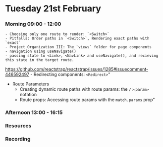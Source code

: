 # Tuesday 21st February

### Morning 09:00 - 12:00
	
	- Choosing only one route to render: `<Switch>`
	- Pitfalls: Order paths in `<Switch>`, Rendering exact paths with `exact`
	- Project Organization III: The `views` folder for page components
	- navigation using useNavigate()
	- passing state to <Link>, <NavLink> and useNavigate(), and recieving this state in the target route.
  https://github.com/reactstrap/reactstrap/issues/1285#issuecomment-446592497
	- Redirecting components: `<Redirect>`"
- Route Parameters
	- Creating dynamic route paths with route params: the `/:<param>` notation
	- Route props: Accessing route params with the `match.params` prop"

### Afternoon 13:00 - 16:15



### Resources



### Recording
